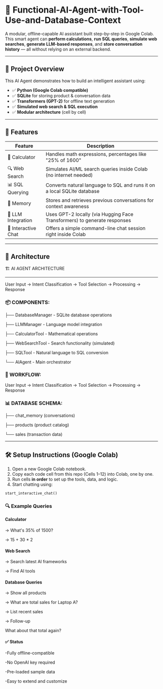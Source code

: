 # 🤖 Functional-Al-Agent-with-Tool-Use-and-Database-Context

A modular, offline-capable AI assistant built step-by-step in Google Colab. This smart agent can **perform calculations**, **run SQL queries**, **simulate web searches**, **generate LLM-based responses**, and **store conversation history** — all without relying on an external backend.

---

## 📌 Project Overview

This AI Agent demonstrates how to build an intelligent assistant using:

- ✅ **Python (Google Colab compatible)**
- ✅ **SQLite** for storing product & conversation data
- ✅ **Transformers (GPT-2)** for offline text generation
- ✅ **Simulated web search & SQL execution**
- ✅ **Modular architecture** (cell by cell)

---

## 🚀 Features

| Feature                | Description                                                                 |
|------------------------|-----------------------------------------------------------------------------|
| 🧮 Calculator           | Handles math expressions, percentages like "25% of 1600"                    |
| 🔍 Web Search           | Simulates AI/ML search queries inside Colab (no internet needed)           |
| 📊 SQL Querying         | Converts natural language to SQL and runs it on a local SQLite database     |
| 💾 Memory               | Stores and retrieves previous conversations for context awareness           |
| 🧠 LLM Integration      | Uses GPT-2 locally (via Hugging Face Transformers) to generate responses     |
| 🧪 Interactive Chat     | Offers a simple command-line chat session right inside Colab                |

---

## 🧱 Architecture

🏗️ AI AGENT ARCHITECTURE

---
User Input → Intent Classification → Tool Selection → Processing → Response


### 📦 COMPONENTS:

├── DatabaseManager - SQLite database operations

├── LLMManager - Language model integration

├── CalculatorTool - Mathematical operations

├── WebSearchTool - Search functionality (simulated)

├── SQLTool - Natural language to SQL conversion

└── AIAgent - Main orchestrator

### 🔄 WORKFLOW:
User Input → Intent Classification → Tool Selection → Processing → Response

### 📊 DATABASE SCHEMA:
├── chat_memory (conversations)

├── products (product catalog)

└── sales (transaction data)


---

## 🛠️ Setup Instructions (Google Colab)

1. Open a new Google Colab notebook.
2. Copy each code cell from this repo (Cells 1–12) into Colab, one by one.
3. Run cells **in order** to set up the tools, data, and logic.
4. Start chatting using:

```python
start_interactive_chat()

```

### 🔍 Example Queries
#### Calculator
-> What's 35% of 1500?

-> 15 + 30 * 2

#### Web Search
-> Search latest AI frameworks

-> Find AI tools

#### Database Queries
-> Show all products

-> What are total sales for Laptop A?

-> List recent sales

-> Follow-up

What about that total again?

#### ✅ Status
 -Fully offline-compatible

 -No OpenAI key required

 -Pre-loaded sample data

 -Easy to extend and customize



